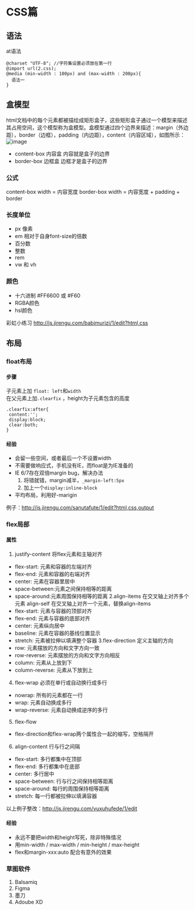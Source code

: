 # CSS篇

## 语法  
at语法

```
@charset "UTF-8"; //字符集设置必须放在第一行
@import url(2.css);
@media (min-width : 100px) and (max-width : 200px){
  语法一
}
```
## 盒模型  

html文档中的每个元素都被描绘成矩形盒子，这些矩形盒子通过一个模型来描述其占用空间，这个模型称为盒模型。盒模型通过四个边界来描述：margin（外边距），border（边框），padding（内边距），content（内容区域），如图所示：
![image](https://user-images.githubusercontent.com/26460242/123813038-273a0d80-d927-11eb-9193-a77ec35237e0.png)

* content-box 内容盒
  内容就是盒子的边界
* border-box 边框盒
  边框才是盒子的边界
 
 ### 公式
 content-box width = 内容宽度
 border-box width = 内容宽度 + padding + border
 
 ### 长度单位
 * px 像素
 * em 相对于自身font-size的倍数
 * 百分数
 * 整数
 * rem
 * vw 和 vh
 
 ### 颜色
 * 十六进制 #FF6600 或 #F60
 * RGBA颜色 
 * hsl颜色
 
 彩虹小练习 http://js.jirengu.com/babimurizi/1/edit?html,css
 
 ## 布局
 ### float布局
 #### 步骤 
 子元素上加 `float: left`和`width`  
 在父元素上加`.clearfix` ，height为子元素包含的高度
 ```
 .clearfix:after{
  content:'';
  display:block;
  clear:both;
 }
 ```
 #### 经验 
*  会留一些空间，或者最后一个不设置width
*  不需要做响应式，手机没有IE，而float是为IE准备的
*  IE 6/7存在双倍margin bug，解决办法
   1. 将错就错，margin减半，`_margin-left:5px`
   2. 加上一个`display:inline-block`
* 平均布局，利用好-marigin
 
 例子：http://js.jirengu.com/sanutafute/1/edit?html,css,output
 
### flex局部
#### 属性
1. justify-content 将flex元素和主轴对齐
 * flex-start: 元素和容器的左端对齐
 * flex-end: 元素和容器的右端对齐
 * center: 元素在容器里居中
 * space-between:元素之间保持相等的距离
 * space-around:元素周围保持相等的距离
2.align-items 在交叉轴上对齐多个元素  align-self 在交叉轴上对齐一个元素，替换align-items
 * flex-start: 元素与容器的顶部对齐
 * flex-end: 元素与容器的底部对齐
 * center: 元素纵向居中
 * baseline: 元素在容器的基线位置显示
 * stretch: 元素被拉伸以填满整个容器
 3.flex-direction 定义主轴的方向
 * row: 元素摆放的方向和文字方向一致
 * row-reverse: 元素摆放的方向和文字方向相反
 * column: 元素从上放到下
 * column-reverse: 元素从下放到上
 4. flex-wrap 必须在单行或自动换行成多行
 *  nowrap: 所有的元素都在一行
 *  wrap: 元素自动换成多行
 *  wrap-reverse: 元素自动换成逆序的多行
 5. flex-flow
 * flex-direction和flex-wrap两个属性合一起的缩写，空格隔开
 6. align-content 行与行之间隔
 * flex-start: 多行都集中在顶部
 * flex-end: 多行都集中在底部
 * center: 多行居中
 * space-between: 行与行之间保持相等距离
 * space-around: 每行的周围保持相等距离
 * stretch: 每一行都被拉伸以填满容器

以上例子整改：http://js.jirengu.com/vuxuhufede/1/edit

#### 经验
* 永远不要把width和height写死，除非特殊情况
* 用min-width / max-width / min-height / max-height
* flex和margin-xxx:auto 配合有意外的效果


### 草图软件
1. Balsamiq
2. Figma
3. 墨刀
4. Adoube XD
